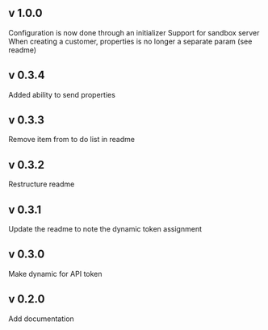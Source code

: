 v 1.0.0
-------
Configuration is now done through an initializer
Support for sandbox server
When creating a customer, properties is no longer a separate param (see readme)

v 0.3.4
-------
Added ability to send properties

v 0.3.3
-------
Remove item from to do list in readme

v 0.3.2
-------
Restructure readme

v 0.3.1
-------
Update the readme to note the dynamic token assignment

v 0.3.0
-------
Make dynamic for API token

v 0.2.0
-------
Add documentation
